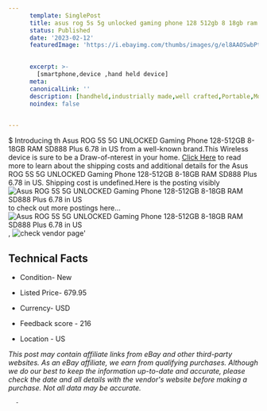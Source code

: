 ```yaml
---
      template: SinglePost
      title: asus rog 5s 5g unlocked gaming phone 128 512gb 8 18gb ram sd888 plus 6 78 in us
      status: Published
      date: '2023-02-12'
      featuredImage: 'https://i.ebayimg.com/thumbs/images/g/el8AAOSwbPtiwoUZ/s-l225.jpg'
       

      excerpt: >-
        [smartphone,device ,hand held device]
      meta:
      canonicalLink: ''
      description: [handheld,industrially made,well crafted,Portable,Mobile,Compact,Convenient,Lightweight,Maneuverable,Man-portable,Miniature,Carriable,Hand-held,Light,Holdable,Transportable,Mobile device,Pocket-sized,On-the-go,Wireless,Cordless,Compact size,Convenient size, smartphone,device ,hand held device]
      noindex: false
      

---
```

$
      Introducing th Asus ROG 5S 5G UNLOCKED Gaming Phone 128-512GB 8-18GB RAM SD888 Plus 6.78 in US from a well-known brand.This Wireless device  is sure to be a Draw-of-nterest in your home. [Click Here](https://www.ebay.com/itm/394147248154?hash=item5bc501b81a%3Ag%3Ael8AAOSwbPtiwoUZ&mkevt=1&mkcid=1&mkrid=711-53200-19255-0&campid=%253CePNCampaignId%253E&customid=%253CreferenceId%253E&toolid=10049) to read more to learn about the shipping costs and additional details for the Asus ROG 5S 5G UNLOCKED Gaming Phone 128-512GB 8-18GB RAM SD888 Plus 6.78 in US. Shipping cost is undefined.Here is the posting visibly ![Asus ROG 5S 5G UNLOCKED Gaming Phone 128-512GB 8-18GB RAM SD888 Plus 6.78 in US](https://i.ebayimg.com/thumbs/images/g/el8AAOSwbPtiwoUZ/s-l225.jpg) to check out more postings here... ![Asus ROG 5S 5G UNLOCKED Gaming Phone 128-512GB 8-18GB RAM SD888 Plus 6.78 in US](https://i.ebayimg.com/images/g/el8AAOSwbPtiwoUZ/s-l960.jpg), ![check vendor page](https://origin-galleryplus.ebayimg.com/ws/web/394147248154_2_0_1/225x225.jpg,https://origin-galleryplus.ebayimg.com/ws/web/394147248154_3_0_1/225x225.jpg,https://origin-galleryplus.ebayimg.com/ws/web/394147248154_4_0_1/225x225.jpg,https://origin-galleryplus.ebayimg.com/ws/web/394147248154_5_0_1/225x225.jpg,https://origin-galleryplus.ebayimg.com/ws/web/394147248154_6_0_1/225x225.jpg,https://origin-galleryplus.ebayimg.com/ws/web/394147248154_7_0_1/225x225.jpg,https://origin-galleryplus.ebayimg.com/ws/web/394147248154_8_0_1/225x225.jpg,https://origin-galleryplus.ebayimg.com/ws/web/394147248154_9_0_1/225x225.jpg,https://origin-galleryplus.ebayimg.com/ws/web/394147248154_10_0_1/225x225.jpg,https://origin-galleryplus.ebayimg.com/ws/web/394147248154_11_0_1/225x225.jpg,https://origin-galleryplus.ebayimg.com/ws/web/394147248154_12_0_1/225x225.jpg)'

      

 ## Technical Facts 



     
      

 - Condition- New 


      

 - Listed Price- 679.95 


      

 - Currency- USD 


      

 - Feedback score - 216 


      

 - Location - US 


      
      

 *_This post may contain affiliate links from eBay and other third-party websites. As an eBay affiliate, we earn from qualifying purchases. Although we do our best to keep the information up-to-date and accurate, please check the date and all details with the vendor's website before making a purchase. Not all data may be accurate._*




      -
